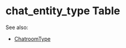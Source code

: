 # chat_entity_type Table

See also: 
- [ChatroomType](https://github.com/alexeysp11/workflow-lib/blob/main/docs/Models/Business/SocialCommunication/ChatroomType.md)
